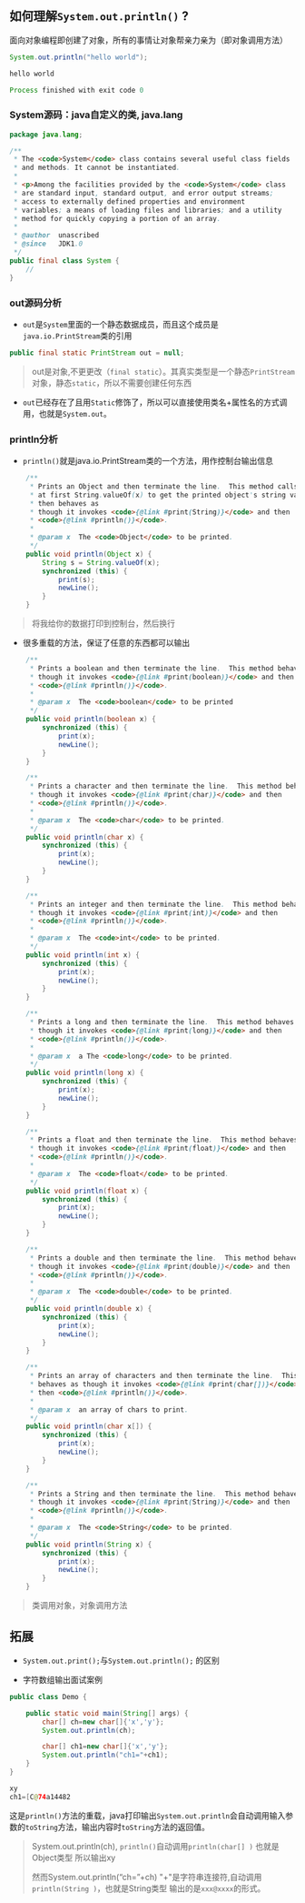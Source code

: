 ## 如何理解`System.out.println()` ?

面向对象编程即创建了对象，所有的事情让对象帮亲力亲为（即对象调用方法）

```java
System.out.println("hello world");
```

```java
hello world

Process finished with exit code 0
```

### System源码：java自定义的类, java.lang
```java
package java.lang;

/**
 * The <code>System</code> class contains several useful class fields
 * and methods. It cannot be instantiated.
 *
 * <p>Among the facilities provided by the <code>System</code> class
 * are standard input, standard output, and error output streams;
 * access to externally defined properties and environment
 * variables; a means of loading files and libraries; and a utility
 * method for quickly copying a portion of an array.
 *
 * @author  unascribed
 * @since   JDK1.0
 */
public final class System {
    //
}
```

### out源码分析
- `out`是`System`里面的一个静态数据成员，而且这个成员是`java.io.PrintStream`类的引用
```java
public final static PrintStream out = null;
```
> out是对象,不更更改（`final static`）。其真实类型是一个静态`PrintStream`对象，静态`static`，所以不需要创建任何东西
> 

- `out`已经存在了且用`Static`修饰了，所以可以直接使用类名+属性名的方式调用，也就是`System.out`。

### println分析
- `println()`就是java.io.PrintStream类的一个方法，用作控制台输出信息
```java
    /**
     * Prints an Object and then terminate the line.  This method calls
     * at first String.valueOf(x) to get the printed object's string value,
     * then behaves as
     * though it invokes <code>{@link #print(String)}</code> and then
     * <code>{@link #println()}</code>.
     *
     * @param x  The <code>Object</code> to be printed.
     */
    public void println(Object x) {
        String s = String.valueOf(x);
        synchronized (this) {
            print(s);
            newLine();
        }
    }
```
> 将我给你的数据打印到控制台，然后换行

- 很多重载的方法，保证了任意的东西都可以输出
```java
    /**
     * Prints a boolean and then terminate the line.  This method behaves as
     * though it invokes <code>{@link #print(boolean)}</code> and then
     * <code>{@link #println()}</code>.
     *
     * @param x  The <code>boolean</code> to be printed
     */
    public void println(boolean x) {
        synchronized (this) {
            print(x);
            newLine();
        }
    }

    /**
     * Prints a character and then terminate the line.  This method behaves as
     * though it invokes <code>{@link #print(char)}</code> and then
     * <code>{@link #println()}</code>.
     *
     * @param x  The <code>char</code> to be printed.
     */
    public void println(char x) {
        synchronized (this) {
            print(x);
            newLine();
        }
    }

    /**
     * Prints an integer and then terminate the line.  This method behaves as
     * though it invokes <code>{@link #print(int)}</code> and then
     * <code>{@link #println()}</code>.
     *
     * @param x  The <code>int</code> to be printed.
     */
    public void println(int x) {
        synchronized (this) {
            print(x);
            newLine();
        }
    }

    /**
     * Prints a long and then terminate the line.  This method behaves as
     * though it invokes <code>{@link #print(long)}</code> and then
     * <code>{@link #println()}</code>.
     *
     * @param x  a The <code>long</code> to be printed.
     */
    public void println(long x) {
        synchronized (this) {
            print(x);
            newLine();
        }
    }

    /**
     * Prints a float and then terminate the line.  This method behaves as
     * though it invokes <code>{@link #print(float)}</code> and then
     * <code>{@link #println()}</code>.
     *
     * @param x  The <code>float</code> to be printed.
     */
    public void println(float x) {
        synchronized (this) {
            print(x);
            newLine();
        }
    }

    /**
     * Prints a double and then terminate the line.  This method behaves as
     * though it invokes <code>{@link #print(double)}</code> and then
     * <code>{@link #println()}</code>.
     *
     * @param x  The <code>double</code> to be printed.
     */
    public void println(double x) {
        synchronized (this) {
            print(x);
            newLine();
        }
    }

    /**
     * Prints an array of characters and then terminate the line.  This method
     * behaves as though it invokes <code>{@link #print(char[])}</code> and
     * then <code>{@link #println()}</code>.
     *
     * @param x  an array of chars to print.
     */
    public void println(char x[]) {
        synchronized (this) {
            print(x);
            newLine();
        }
    }

    /**
     * Prints a String and then terminate the line.  This method behaves as
     * though it invokes <code>{@link #print(String)}</code> and then
     * <code>{@link #println()}</code>.
     *
     * @param x  The <code>String</code> to be printed.
     */
    public void println(String x) {
        synchronized (this) {
            print(x);
            newLine();
        }
    }
```

> 类调用对象，对象调用方法

## 拓展
- `System.out.print();`与`System.out.println();` 的区别

- 字符数组输出面试案例
```java
public class Demo {

    public static void main(String[] args) {
        char[] ch=new char[]{'x','y'};
        System.out.println(ch);

        char[] ch1=new char[]{'x','y'};
        System.out.println("ch1="+ch1);
    }
}
```
```java
xy
ch1=[C@74a14482
```

这是`println()`方法的重载，java打印输出`System.out.println`会自动调用输入参数的`toString`方法，输出内容时`toString`方法的返回值。

> System.out.println(ch), `println()`自动调用`println(char[] )` 也就是Object类型 所以输出xy
>
> 然而System.out.println(“ch=”+ch) "+"是字符串连接符,自动调用`println(String )`，也就是String类型 输出的是`xxx@xxxx`的形式。